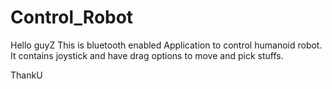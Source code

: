 # Control_Robot
Hello guyZ
This is bluetooth enabled Application to control humanoid robot.
It contains joystick and have drag options to move and pick stuffs.

ThankU
